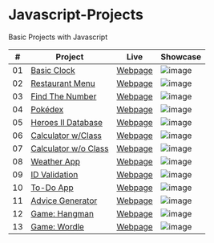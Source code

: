 # Javascript-Projects
Basic Projects with Javascript

|  #  | Project                                                        | Live                                                           | Showcase                      |
| :-: | -------------------------------------------------------------- | -------------------------------------------------------------- | ----------------------------- |
| 01  | [Basic Clock](https://github.com/Raven-Isaac-Finch/Basic-Clock)                    | [Webpage](https://raven-isaac-finch.github.io/Basic-Clock/)                | ![image](https://user-images.githubusercontent.com/99633768/172044324-c913bffc-3c9e-4ee9-80fb-c43ce995f952.png) |
| 02  | [Restaurant Menu](https://github.com/Raven-Isaac-Finch/Restaurant-Menu)            | [Webpage](https://raven-isaac-finch.github.io/Restaurant-Menu/)            | ![image](https://user-images.githubusercontent.com/99633768/172044356-08b3088b-ab2c-4187-a89d-dc099081a493.png) |
| 03  | [Find The Number](https://github.com/Raven-Isaac-Finch/Find-The-Number)            | [Webpage](https://raven-isaac-finch.github.io/Find-The-Number/)            | ![image](https://user-images.githubusercontent.com/99633768/172044409-2a9f4a88-5a0b-4a70-8332-f1d7a62cbc3d.png) |
| 04  | [Pokédex](https://github.com/Raven-Isaac-Finch/Pokedex)                            | [Webpage](https://raven-isaac-finch.github.io/Pokedex/)                    | ![image](https://user-images.githubusercontent.com/99633768/172044427-96418990-3044-43fd-a050-61a4818c08bd.png) |
| 05  | [Heroes II Database](https://github.com/Raven-Isaac-Finch/Heroes-II-Databse)       | [Webpage](https://raven-isaac-finch.github.io/Heroes-II-Database/)         | ![image](https://user-images.githubusercontent.com/99633768/172044444-eedcaf40-86e9-4685-9b34-ae6b4556f2e1.png) |
| 06  | [Calculator w/Class](https://github.com/Raven-Isaac-Finch/Calculator)              | [Webpage](https://raven-isaac-finch.github.io/Calculator/)                 | ![image](https://user-images.githubusercontent.com/99633768/172044463-deec3f0b-4b2c-4ed8-be92-d76e0907b500.png) |
| 07  | [Calculator w/o Class](https://github.com/Raven-Isaac-Finch/My-Calculator)         | [Webpage](https://raven-isaac-finch.github.io/My-Calculator/)              | ![image](https://user-images.githubusercontent.com/99633768/172044476-026355a9-1ba0-4baf-ad39-f9ecf0d026a8.png) |
| 08  | [Weather App](https://github.com/Raven-Isaac-Finch/Weather-Application)            | [Webpage](https://raven-isaac-finch.github.io/Weather-Application/)        | ![image](https://user-images.githubusercontent.com/99633768/168808717-c49a047a-377f-485b-b511-1b37416bf5b1.png) |
| 09  | [ID Validation](https://github.com/Raven-Isaac-Finch/TR-Identity-Number-Validation)| [Webpage](https://raven-isaac-finch.github.io/TR-Identity-Number-Validation/) | ![image](https://user-images.githubusercontent.com/99633768/172044497-c9c1c050-0d0e-4e89-b2aa-afa6e8d3568b.png) |
| 10  | [To-Do App](https://github.com/Raven-Isaac-Finch/Bootstrap-To-Do-App)              | [Webpage](https://raven-isaac-finch.github.io/Bootstrap-To-Do-App/)        | ![image](https://user-images.githubusercontent.com/99633768/172044534-a9068141-59bd-4ef3-9342-d19291967dc4.png) |
| 11  | [Advice Generator](https://github.com/Raven-Isaac-Finch/Advice-Generator)          | [Webpage](https://raven-isaac-finch.github.io/Advice-Generator/)           | ![image](https://user-images.githubusercontent.com/99633768/172044558-a331c90a-8dd3-48f7-b1b2-fb3a3af890f0.png) |
| 12  | [Game: Hangman](https://github.com/Raven-Isaac-Finch/Hangman-App)                  | [Webpage](https://raven-isaac-finch.github.io/Hangman-App/)                | ![image](https://user-images.githubusercontent.com/99633768/172044573-95ac944e-bae0-40b0-8fad-2db64bd959a8.png) |
| 13  | [Game: Wordle](https://github.com/Raven-Isaac-Finch/Wordle-Clone)                  | [Webpage](https://raven-isaac-finch.github.io/Wordle-Clone/)               | ![image](https://user-images.githubusercontent.com/99633768/172044653-10ad59c5-bfbb-4f66-b4c1-507403830a11.png) |

